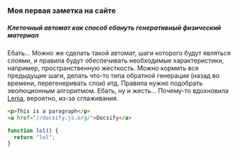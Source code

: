 ### Моя первая заметка на сайте
##### Клеточный автомат как способ ебануть генеративный физический материал
Ебать... Можно же сделать такой автомат, шаги которого будут являться слоями, и правила будут обеспечивать необходимые характеристики, например, пространственную жесткость. Можно кормить все предыдущие шаги, делать что-то типа обратной генерации (назад во времени, перегенеривать слои) итд. 
Правила нужно подобрать эволюционным алгоритмом. 
Ебать, ну и жесть...
Почему-то вдохновила [Lenia](https://www.youtube.com/watch?v=6kiBYjvyojQ&list=PLxls5YhYdJ0xYabkHAP63cMhPq2mJVSe-&index=1), вероятно, из-за сглаживания.

```html 
<p>This is a paragraph</p> 
<a href="//docsify.js.org/">Docsify</a> 
```

```js
function lol() {
  return "lol";
}
```